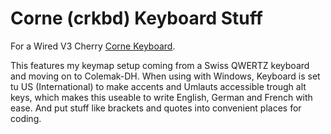 # Corne (crkbd) Keyboard Stuff
For a Wired V3 Cherry [Corne Keyboard](https://github.com/foostan/crkbd/).

This features my keymap setup coming from a Swiss QWERTZ keyboard and moving on to Colemak-DH.
When using with Windows, Keyboard is set tu US (International) to make accents and Umlauts accessible trough alt keys, which
makes this useable to write English, German and French with ease.
And put stuff like brackets and quotes into convenient places for coding.